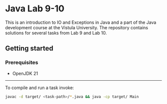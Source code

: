 # Java Lab 9-10
This is an introduction to IO and Exceptions in Java and a part of the Java development course at the Vistula University. The repository contains solutions for several tasks from Lab 9 and Lab 10.

## Getting started

### Prerequisites
- OpenJDK 21
---

To compile and run a task invoke:
```sh
javac -d target/ <task-path>/*.java && java -cp target/ Main
```
